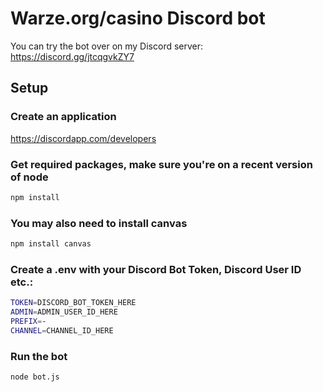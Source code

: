 # Warze.org/casino Discord bot
You can try the bot over on my Discord server: https://discord.gg/jtcqgvkZY7
## Setup
### Create an application
<https://discordapp.com/developers>
### Get required packages, make sure you're on a recent version of node
```bash
npm install
```
### You may also need to install canvas
```bash
npm install canvas
```
### Create a .env with your Discord Bot Token, Discord User ID etc.:
```bash
TOKEN=DISCORD_BOT_TOKEN_HERE
ADMIN=ADMIN_USER_ID_HERE
PREFIX=-
CHANNEL=CHANNEL_ID_HERE
```
### Run the bot
```bash
node bot.js
```